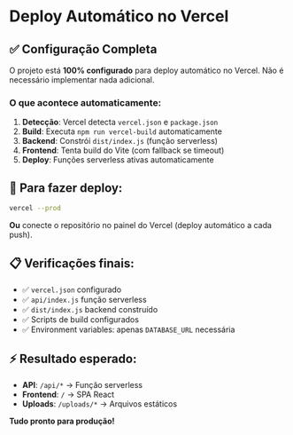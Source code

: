# Deploy Automático no Vercel

## ✅ Configuração Completa

O projeto está **100% configurado** para deploy automático no Vercel. Não é necessário implementar nada adicional.

### O que acontece automaticamente:

1. **Detecção**: Vercel detecta `vercel.json` e `package.json`
2. **Build**: Executa `npm run vercel-build` automaticamente
3. **Backend**: Constrói `dist/index.js` (função serverless)
4. **Frontend**: Tenta build do Vite (com fallback se timeout)
5. **Deploy**: Funções serverless ativas automaticamente

## 🚀 Para fazer deploy:

```bash
vercel --prod
```

**Ou** conecte o repositório no painel do Vercel (deploy automático a cada push).

## 📋 Verificações finais:

- ✅ `vercel.json` configurado
- ✅ `api/index.js` função serverless
- ✅ `dist/index.js` backend construído
- ✅ Scripts de build configurados
- ✅ Environment variables: apenas `DATABASE_URL` necessária

## ⚡ Resultado esperado:

- **API**: `/api/*` → Função serverless
- **Frontend**: `/` → SPA React
- **Uploads**: `/uploads/*` → Arquivos estáticos

**Tudo pronto para produção!**